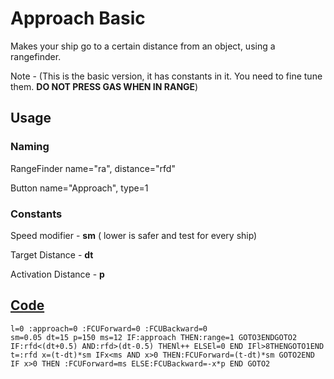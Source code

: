 # Approach Basic

Makes your ship go to a certain distance from an object, using a rangefinder. 

Note - (This is the basic version, it has constants in it. You need to fine tune them. **DO NOT PRESS GAS WHEN IN RANGE**)


## Usage
### Naming

RangeFinder name="ra", distance="rfd"

Button name="Approach", type=1

### Constants

Speed modifier - **sm**  ( lower is safer and test for every ship)

Target Distance - **dt**

Activation Distance - **p**

## [Code](src/ApproachBasicBETA.yolol/)

<!--MARKDOWN-AUTO-DOCS:START (CODE:src=./src/ApproachBasicBETA.yolol) -->
<!-- The below code snippet is automatically added from ./src/ApproachBasicBETA.yolol -->
```yolol
l=0 :approach=0 :FCUForward=0 :FCUBackward=0
sm=0.05 dt=15 p=150 ms=12 IF:approach THEN:range=1 GOTO3ENDGOTO2
IF:rfd<(dt+0.5) AND:rfd>(dt-0.5) THENl++ ELSEl=0 END IFl>8THENGOTO1END
t=:rfd x=(t-dt)*sm IFx<ms AND x>0 THEN:FCUForward=(t-dt)*sm GOTO2END 
IF x>0 THEN :FCUForward=ms ELSE:FCUBackward=-x*p END GOTO2
```
<!--MARKDOWN-AUTO-DOCS:END-->